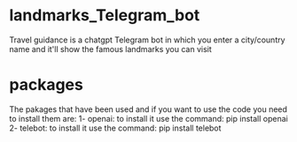 # landmarks_Telegram_bot
Travel guidance is a chatgpt Telegram bot in which you enter a city/country name and it'll show the famous landmarks you can visit 

# packages
The pakages that have been used and if you want to use the code you need to install them are:
1- openai:
to install it use the command: pip install openai
2- telebot:
to install it use the command: pip install telebot


